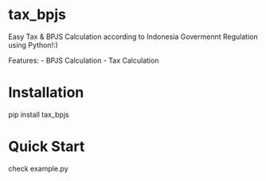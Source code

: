 # tax_bpjs
Easy Tax & BPJS Calculation according to Indonesia Govermennt Regulation using Python!:)

Features:
	- BPJS Calculation
	- Tax Calculation

# Installation
pip install tax_bpjs

# Quick Start
check example.py
